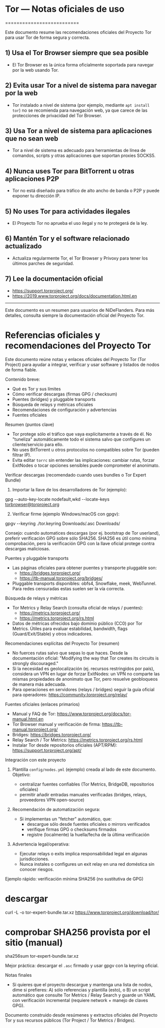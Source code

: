 # Tor — Notas oficiales de uso
==========================

Este documento resume las recomendaciones oficiales del Proyecto Tor para usar Tor de forma segura y correcta.
## 1) Usa el Tor Browser siempre que sea posible

- El Tor Browser es la única forma oficialmente soportada para navegar por la web usando Tor.
## 2) Evita usar Tor a nivel de sistema para navegar por la web

- Tor instalado a nivel de sistema (por ejemplo, mediante `apt install tor`) no se recomienda para navegación web, ya que carece de las protecciones de privacidad del Tor Browser.
## 3) Usa Tor a nivel de sistema para aplicaciones que no sean web

- Tor a nivel de sistema es adecuado para herramientas de línea de comandos, scripts y otras aplicaciones que soportan proxies SOCKS5.
## 4) Nunca uses Tor para BitTorrent u otras aplicaciones P2P

- Tor no está diseñado para tráfico de alto ancho de banda o P2P y puede exponer tu dirección IP.
## 5) No uses Tor para actividades ilegales

- El Proyecto Tor no aprueba el uso ilegal y no te protegerá de la ley.
## 6) Mantén Tor y el software relacionado actualizado

- Actualiza regularmente Tor, el Tor Browser y Privoxy para tener los últimos parches de seguridad.
## 7) Lee la documentación oficial

- https://support.torproject.org/
- https://2019.www.torproject.org/docs/documentation.html.en
---
Este documento es un resumen para usuarios de NiDeFlanders. Para más detalles, consulta siempre la documentación oficial del Proyecto Tor.
# Referencias oficiales y recomendaciones del Proyecto Tor

Este documento reúne notas y enlaces oficiales del Proyecto Tor (Tor Project) para
ayudar a integrar, verificar y usar software y listados de nodos de forma fiable.

Contenido breve:

- Qué es Tor y sus límites
- Cómo verificar descargas (firmas GPG / checksum)
- Puentes (bridges) y pluggable transports
- Búsqueda de relays y métricas oficiales
- Recomendaciones de configuración y advertencias
- Fuentes oficiales

Resumen (puntos clave)

- Tor protege sólo el tráfico que vaya explícitamente a través de él. No "tuneliza"
  automáticamente todo el sistema salvo que configures un cliente/servicio para ello.
- No uses BitTorrent u otros protocolos no compatibles sobre Tor (pueden filtrar IP).
- Evita editar `torrc` sin entender las implicaciones: cambiar rutas, forzar ExitNodes o
  tocar opciones sensibles puede comprometer el anonimato.

Verificar descargas (recomendado cuando uses bundles o Tor Expert Bundle)

1) Importar la llave de los desarrolladores de Tor (ejemplo):

  gpg --auto-key-locate nodefault,wkd --locate-keys torbrowser@torproject.org

2) Verificar firme (ejemplo Windows/macOS con gpgv):

  gpgv --keyring ./tor.keyring Downloads/<archivo>.asc Downloads/<archivo>

Consejo: cuando automatices descargas (por ej. bootstrap de Tor userland), preferir
verificación GPG sobre sólo SHA256. SHA256 es útil como mínima comprobación, pero
la verificación GPG con la llave oficial protege contra descargas maliciosas.

Puentes y pluggable transports

- Las páginas oficiales para obtener puentes y transporte pluggable son:
  - https://bridges.torproject.org/
  - https://tb-manual.torproject.org/bridges/
- Pluggable transports disponibles: obfs4, Snowflake, meek, WebTunnel. Para redes censuradas
  estas suelen ser la vía correcta.

Búsqueda de relays y métricas

- Tor Metrics y Relay Search (consulta oficial de relays / puentes):
  - https://metrics.torproject.org/
  - https://metrics.torproject.org/rs.html
- Datos de métricas ofrecidos bajo dominio público (CC0) por Tor Metrics. Útiles para
  evaluar estabilidad, bandwidth, flags (Guard/Exit/Stable) y otros indicadores.

Recomendaciones explícitas del Proyecto Tor (resumen)

- No fuerces rutas salvo que sepas lo que haces. Desde la documentación oficial:
  "Modifying the way that Tor creates its circuits is strongly discouraged."
- Si la necesidad es geolocalización (ej. recursos restringidos por país), considera
  un VPN en lugar de forzar ExitNodes: un VPN no comparte las mismas propiedades de
  anonimato que Tor, pero resuelve geobloqueos de manera más adecuada.
- Para operaciones en servidores (relays / bridges) seguir la guía oficial para operadores:
  https://community.torproject.org/relay/

Fuentes oficiales (enlaces primarios)

- Manual y FAQ de Tor: https://www.torproject.org/docs/tor-manual.html.en
- Tor Browser manual y verificación de firma: https://tb-manual.torproject.org/
- Bridges: https://bridges.torproject.org/
- Relay Search / Tor Metrics: https://metrics.torproject.org/rs.html
- Instalar Tor desde repositorios oficiales (APT/RPM): https://support.torproject.org/apt/

Integración con este proyecto

1) Plantilla `config/nodes.yml` (ejemplo) creada al lado de este documento. Objetivo:
   - centralizar fuentes confiables (Tor Metrics, BridgeDB, repositorios oficiales)
   - permitir añadir entradas manuales verificadas (bridges, relays, proveedores VPN open-source)

2) Recomendación de automatización segura:
   - Si implementas un "fetcher" automático, que:
     * descargue sólo desde fuentes oficiales o mirrors verificados
     * verifique firmas GPG o checksums firmados
     * registre (localmente) la huella/fecha de la última verificación

3) Advertencia legal/operativa:
   - Ejecutar relays o exits implica responsabilidad legal en algunas jurisdicciones.
   - Nunca instales o configures un exit relay en una red doméstica sin conocer riesgos.

Ejemplo rápido: verificación mínima SHA256 (no sustitutiva de GPG)

  # descargar
  curl -L -o tor-expert-bundle.tar.xz https://www.torproject.org/download/tor/
  # comprobar SHA256 provista por el sitio (manual)
  sha256sum tor-expert-bundle.tar.xz

Mejor práctica: descargar el `.asc` firmado y usar gpgv con la keyring oficial.

Notas finales

- Si quieres que el proyecto descargue y mantenga una lista de nodos, dime si prefieres:
  A) sólo referencias y plantilla (esto), o
  B) un script automático que consulte Tor Metrics / Relay Search y guarde un YAML
     con verificación incremental (requiere network + manejo de claves GPG).

Documento construido desde resúmenes y extractos oficiales del Proyecto Tor
y sus recursos públicos (Tor Project / Tor Metrics / Bridges).
